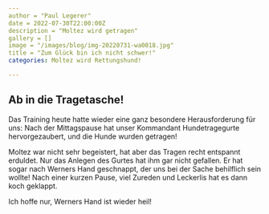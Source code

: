 ```yaml
---
author = "Paul Legerer"
date = 2022-07-30T22:00:00Z
description = "Moltez wird getragen"
gallery = []
image = "/images/blog/img-20220731-wa0018.jpg"
title = "Zum Glück bin ich nicht schwer!"
categories: Moltez wird Rettungshund!

---
```

## Ab in die Tragetasche!

Das Training heute hatte wieder eine ganz besondere Herausforderung für uns: Nach der Mittagspause hat unser Kommandant Hundetragegurte hervorgezaubert, und die Hunde wurden getragen!

Moltez war nicht sehr begeistert, hat aber das Tragen recht entspannt erduldet. Nur das Anlegen des Gurtes hat ihm gar nicht gefallen. Er hat sogar nach Werners Hand geschnappt, der uns bei der Sache behilflich sein wollte! Nach einer kurzen Pause, viel Zureden und Leckerlis hat es dann koch geklappt.

Ich hoffe nur, Werners Hand ist wieder heil! 
